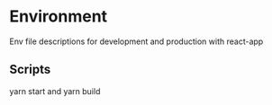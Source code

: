 # Environment
Env file descriptions for development and production with react-app

## Scripts
yarn start and yarn build
